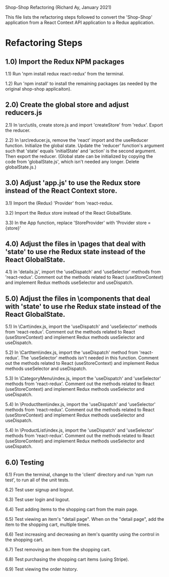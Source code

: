 Shop-Shop Refactoring
(Richard Ay, January 2021)

This file lists the refactoring steps followed to convert the 'Shop-Shop' application
from a React Context API application to a Redux application.



# Refactoring Steps

## 1.0) Import the Redux NPM packages

1.1) Run 'npm install redux react-redux' from the terminal.

1.2) Run 'npm install' to install the remaining packages (as needed by the original shop-shop applicaiton).


## 2.0) Create the global store and adjust reducers.js

2.1) In \src\utils, create store.js and import 'createStore' from 'redux'.  Export the reducer.

2.2) In \src\reducer.js, remove the 'react' import and the useReducer function.  Initialize the global state.  Update the 'reducer' function's argument such that 'state' equals 'initialState' and 'action' is the second argument. Then export the reducer.  (Global state can be initialized by copying the code from 'globalState.js', which isn't needed any longer.  Delete globalState.js.)


## 3.0) Adjust 'app.js' to use the Redux store instead of the React Context store.
3.1) Import the (Redux) 'Provider' from 'react-redux.

3.2) Import the Redux store instead of the React GlobalState.

3.3) In the App function, replace 'StoreProvider' with 'Provider store = {store}'


## 4.0) Adjust the files in \pages that deal with 'state' to use rhe Redux state instead of the React GlobalState.

4.1) in 'details.js', import the 'useDispatch' and 'useSelector' methods from 'react-redux'.  Comment out the methods related to React (useStoreContext) and implement Redux methods useSelector and useDispatch.


## 5.0) Adjust the files in \components that deal with 'state' to use rhe Redux state instead of the React GlobalState.

5.1) In \Cart\index.js, import the 'useDispatch' and 'useSelector' methods from 'react-redux'.  Comment out the methods related to React (useStoreContext) and implement Redux methods useSelector and useDispatch.

5.2) In \CartItem\index.js, import the 'useDispatch' method from 'react-redux'. The 'useSelector' methods isn't needed in this function.  Comment out the methods related to React (useStoreContext) and implement Redux methods useSelector and useDispatch.

5.3) In \CategoryMenu\index.js, import the 'useDispatch' and 'useSelector' methods from 'react-redux'.  Comment out the methods related to React (useStoreContext) and implement Redux methods useSelector and useDispatch.

5.4) In \ProductItem\index.js, import the 'useDispatch' and 'useSelector' methods from 'react-redux'.  Comment out the methods related to React (useStoreContext) and implement Redux methods useSelector and useDispatch.

5.4) In \ProductList\index.js, import the 'useDispatch' and 'useSelector' methods from 'react-redux'.  Comment out the methods related to React (useStoreContext) and implement Redux methods useSelector and useDispatch.


## 6.0) Testing

6.1) From the terminal, change to the 'client' directory and run 'npm run test', to run all of the unit tests.

6.2) Test user signup and logout.

6.3) Test user login and logout.

6.4) Test adding items to the shopping cart from the main page.

6.5) Test viewing an item's "detail page".  When on the "detail page", add the item to the shopping cart, multiple times.

6.6) Test increasing and decreasing an item's quantity using the control in the shopping cart.

6.7) Test removing an item from the shopping cart.

6.8) Test purchasing the shopping cart items (using Stripe).

6.9) Test viewing the order history.

